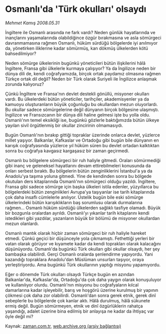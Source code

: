 # Osmanlı'da 'Türk okulları' olsaydı

*Mehmet Kamış 2008.05.31*

<tr><td class="metin" colspan="2" style="padding-top: 20px; padding-left: 5px; padding-right: 10px;">İngiltere ile Osmanlı arasında ne fark vardı? Neden günlük hayatlarında ve inançlarını yaşamalarında olabildiğince özgür bırakmasına ve asla sömürgeci davranmamasına rağmen Osmanlı, hüküm sürdüğü bölgelerde iyi anılmıyor da, yönetirken iliklerine kadar sömürmüş, kan dökmüş ülkelerden kötü bahsedilmiyor?</td></tr><tr><td class="metin" colspan="2" style="padding-top: 20px; padding-left: 5px; padding-right: 10px;"><p>Neden sömürge ülkelerinin bugünkü yöneticileri bütün ilişkilerini hâlâ İngiltere, Fransa gibi ülkelerle kurmaya çalışıyor? Ya da İngilizce neden bir dünya dili de, kendi coğrafyamızda, birçok ortak paydamız olmasına rağmen Türkçe ortak dil değil? Neden bir Türk olarak Suriyeli ile İngilizce anlaşmak zorunda kalıyoruz? 
<p>Çünkü İngiltere ve Fransa'nın devlet destekli gönüllü, misyoner okulları vardı. Bu ülkelerdeki bütün yöneticiler, tarihçiler, akademisyenler ya da kamuoyu oluşturanların büyük çoğunluğu bu okullardan mezun oluyorlardı. Bu okullar sadece sömürgelerine değil dünyanın birçok bölgesine ulaşmıştı. İngilizce ve Fransızcanın bir dünya dili haline gelmesi işte bu yolla oldu. Osmanlı'nın temel eksikliği ise, bugünkü gözlerle baktığımızda bütün ülkeye yayılan sivil örgütlenmiş bir okullar zincirinin olmamasıydı. 
<p>Bugün Osmanlı'nın bırakıp gittiği topraklar üzerinde onlarca devlet, yüzlerce millet yaşıyor. Balkanlar, Kafkaslar ve Ortadoğu gibi bugün bile dünyanın en karışık coğrafyasında yüzlerce yıl hüküm süren bu devlet ortadan kalktıktan sonra bu coğrafya kavgasız kargaşasız bir zaman geçirmedi. 
<p>Osmanlı bu bölgelere sömürgeci bir ruh haliyle gitmedi. Oraları sömürmediği gibi inanç ve geleneksel hayatlarını devam ettirebilmeleri konusunda da onları serbest bıraktı. Bu bölgelerin bütün zenginliklerini İstanbul'a ya da Anadolu'ya taşıma yoluna gitmedi. Yine de kendinden sonra bu bölgede okutulan ders kitaplarında Osmanlı'nın sömürgeci olduğu yazıldı. İngiltere, Fransa gibi sadece sömürge için başka ülkeleri istila edenler, yüzyıllarca bu bölgelerdeki bütün zenginlikleri Avrupa'ya taşıyanlar ise tarih kitaplarında çok daha insaflı cümlelerle anılıyor. Üstelik bugün bile eski sömürge ülkelerindeki bütün karışıklıkların baş sorumlusu olarak durmalarına rağmen... Osmanlı hüküm sürdüğü ülkelerden sağlıklı tasfiye olamadı. Büyük bir bozgunla oralardan ayrıldı. Osmanlı'yı yıkanlar tarih kitaplarını kendi istedikleri gibi yazdılar, yazanların büyük bir bölümü de misyoner okullardan mezun olanlardı. 
<p>Osmanlı mantık olarak hiçbir zaman sömürgeci bir ruh haliyle hareket etmedi. Çünkü geçici bir düşünceyle yola çıkmamıştı. Fethettiği yerleri bir vatan olarak görüyor ve kıyamete kadar da kendi toprakları olarak kalacağını düşünüyordu. Osmanlı'da bugünkü Türk okulları gibi okullar olsaydı, her şey bambaşka olabilirdi. Gerçi Osmanlı oralarda şenlendirme yapıyordu. Yani kazandığı topraklara Anadolu'dan Müslüman unsurları taşıyor, oraya yerleştiriyordu. Ama bugünkü Türk okullarının yaptığı misyonu yapamıyordu. 
<p>Eğer o dönemde Türk okulları olsaydı Türkçe bugün en azından Balkanlar'da, Kafkaslar'da, Ortadoğu'da çok daha yaygın olarak konuşuluyor ve kullanılıyor olurdu. Osmanlı'nın misyonu bu coğrafyaların kılcal damarlarına kadar işleyebilir, barış ve hoşgörü üzerine kurulmuş bir yapının çökmesi çok daha zor olabilirdi. Osmanlı'dan sonra gerek etnik, gerek dinî sebeplerle bu bölgelerde çok kanlar aktı. Hâlâ durulmuş, hâlâ sükunete ermiş değil. Bugün sömürmeyen, etnik ve dinî özgürlüklerin rahatça yaşandığı, adalet üzerine bina edilmiş bir anlayışa ne kadar da ihtiyaç var öyle değil mi?<br/></p></p></p></p></p></p></td></tr>

Kaynak: [zaman.com.tr](http://zaman.com.tr/yazar.do?yazino=696122), [web.archive.org (arşiv bağlantısı)](http://web.archive.org/web/20080603012238/http://www.zaman.com.tr:80/yazar.do?yazino=696122)
